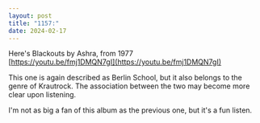 ```yaml
---
layout: post
title: "1157:"
date: 2024-02-17
---
```


Here's Blackouts by Ashra, from 1977  
[https://youtu.be/fmj1DMQN7gI](https://youtu.be/fmj1DMQN7gI)

This one is again described as Berlin School, but it also belongs to the genre of Krautrock. The association between the two may become more clear upon listening.

I'm not as big a fan of this album as the previous one, but it's a fun listen.
